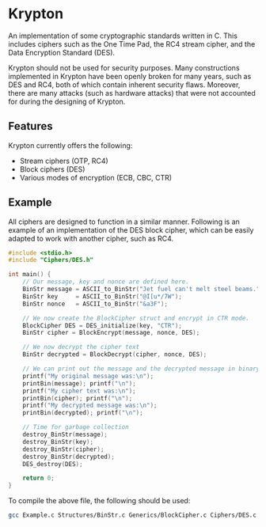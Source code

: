 # Krypton
An implementation of some cryptographic standards written in C. This includes ciphers such as the One Time Pad, the RC4 stream cipher, and the Data Encryption Standard (DES).

Krypton should not be used for security purposes. Many constructions implemented in Krypton have been openly broken for many years, such as DES and RC4, both of which contain inherent security flaws. Moreover, there are many attacks (such as hardware attacks) that were not accounted for during the designing of Krypton.

## Features
Krypton currently offers the following:
* Stream ciphers (OTP, RC4)
* Block ciphers (DES)
* Various modes of encryption (ECB, CBC, CTR)

## Example
All ciphers are designed to function in a similar manner. Following is an example of an implementation of the DES block cipher, which can be easily adapted to work with another cipher, such as RC4.

```C
#include <stdio.h>
#include "Ciphers/DES.h"

int main() {
    // Our message, key and nonce are defined here.
    BinStr message = ASCII_to_BinStr("Jet fuel can't melt steel beams.");
    BinStr key     = ASCII_to_BinStr("@I[u*/7W");
    BinStr nonce   = ASCII_to_BinStr("&a3F");

    // We now create the BlockCipher struct and encrypt in CTR mode.
    BlockCipher DES = DES_initialize(key, "CTR");
    BinStr cipher = BlockEncrypt(message, nonce, DES);

    // We now decrypt the cipher text
    BinStr decrypted = BlockDecrypt(cipher, nonce, DES);

    // We can print out the message and the decrypted message in binary
    printf("My original message was:\n");
    printBin(message); printf("\n");
    printf("My cipher text was:\n");
    printBin(cipher); printf("\n");
    printf("My decrypted message was:\n");
    printBin(decrypted); printf("\n");

    // Time for garbage collection
    destroy_BinStr(message);
    destroy_BinStr(key);
    destroy_BinStr(cipher);
    destroy_BinStr(decrypted);
    DES_destroy(DES);

    return 0;
}

```

To compile the above file, the following should be used:

```Bash
gcc Example.c Structures/BinStr.c Generics/BlockCipher.c Ciphers/DES.c -std=c99 -lm
```
